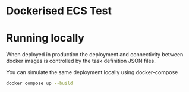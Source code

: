 # Dockerised ECS Test

# Running locally 

When deployed in production the deployment and connectivity between docker 
images is controlled by the task definition JSON files. 

You can simulate the same deployment locally using docker-compose

```sh
docker compose up --build
```